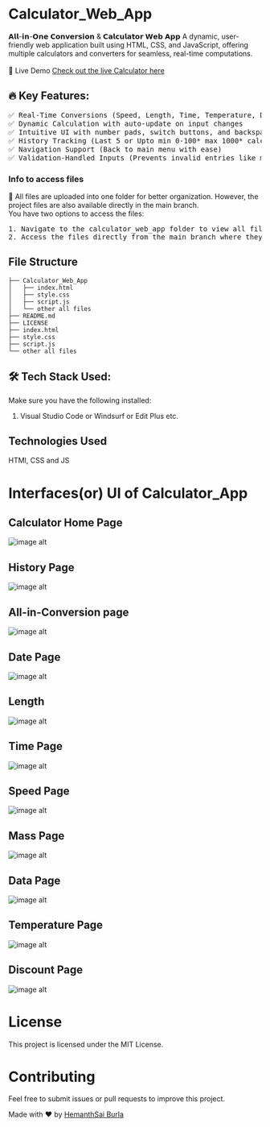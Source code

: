 # Calculator_Web_App
𝗔𝗹𝗹-𝗶𝗻-𝗢𝗻𝗲 𝗖𝗼𝗻𝘃𝗲𝗿𝘀𝗶𝗼𝗻 & 𝗖𝗮𝗹𝗰𝘂𝗹𝗮𝘁𝗼𝗿 𝗪𝗲𝗯 𝗔𝗽𝗽
A dynamic, user-friendly web application built using HTML, CSS, and JavaScript, offering multiple calculators and converters for seamless, real-time computations.
<br>
<br>
🚀 Live Demo
[Check out the live Calculator here](https://hemanthsaiburla.github.io/Calculator_Web_App/)
## 🔥 Key Features:
<pre>
✅ Real-Time Conversions (Speed, Length, Time, Temperature, Discount)
✅ Dynamic Calculation with auto-update on input changes
✅ Intuitive UI with number pads, switch buttons, and backspace support
✅ History Tracking (Last 5 or Upto min 0-100* max 1000* calculations in the calculator)
✅ Navigation Support (Back to main menu with ease)
✅ Validation-Handled Inputs (Prevents invalid entries like multiple dots)
</pre>
<h3>Info to access files</h3>
🔹 All files are uploaded into one folder for better organization. However, the project files are also available directly in the main branch.<br>
You have two options to access the files:
<pre>
1. Navigate to the calculator_web_app folder to view all files in an organized manner.
2. Access the files directly from the main branch where they are uploaded individually.
</pre>

## File Structure
```HTML, CSS & JS
├── Calculator_Web_App
│   ├── index.html  
│   ├── style.css  
│   ├── script.js
│   └── other all files
├── README.md  
├── LICENSE  
├── index.html
├── style.css
├── script.js
└── other all files
 ```

## 🛠️ Tech Stack Used:
 Make sure you have the following installed:
 1. Visual Studio Code or Windsurf or Edit Plus etc.

## Technologies Used
HTMl, CSS and JS

# Interfaces(or) UI of Calculator_App
## Calculator Home Page
![image alt](https://github.com/HemanthsaiBurla/Calculator_Web_App/blob/main/Calculator_Images/Calculater_Home_Screen.png)

## History Page
![image alt](https://github.com/HemanthsaiBurla/Calculator_Web_App/blob/main/Calculator_Images/Calculater_with_History.png)

## All-in-Conversion page
![image alt](https://github.com/HemanthsaiBurla/Calculator_Web_App/blob/main/Calculator_Images/Convertor.png)

## Date Page
![image alt](https://github.com/HemanthsaiBurla/Calculator_Web_App/blob/main/Calculator_Images/Date.png)

## Length
![image alt](https://github.com/HemanthsaiBurla/Calculator_Web_App/blob/main/Calculator_Images/Length.png)

## Time Page
![image alt](https://github.com/HemanthsaiBurla/Calculator_Web_App/blob/main/Calculator_Images/Time.png)

## Speed Page
![image alt](https://github.com/HemanthsaiBurla/Calculator_Web_App/blob/main/Calculator_Images/Speed.png)

## Mass Page
![image alt](https://github.com/HemanthsaiBurla/Calculator_Web_App/blob/main/Calculator_Images/Mass.png)

## Data Page
![image alt](https://github.com/HemanthsaiBurla/Calculator_Web_App/blob/main/Calculator_Images/Data.png)

## Temperature Page
![image alt](https://github.com/HemanthsaiBurla/Calculator_Web_App/blob/main/Calculator_Images/Temperature.png)

## Discount Page
![image alt](https://github.com/HemanthsaiBurla/Calculator_Web_App/blob/main/Calculator_Images/Discount.png)

# License
 
 This project is licensed under the MIT License.
 
# Contributing
 
 Feel free to submit issues or pull requests to improve this project.
 
 Made with ❤️ by [HemanthSai Burla](https://www.linkedin.com/in/hemanthsaiburla/)







